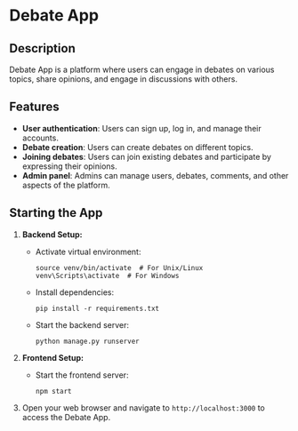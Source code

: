 # Debate App

## Description
Debate App is a platform where users can engage in debates on various topics, share opinions, and engage in discussions with others.

## Features
- **User authentication**: Users can sign up, log in, and manage their accounts.
- **Debate creation**: Users can create debates on different topics.
- **Joining debates**: Users can join existing debates and participate by expressing their opinions.
- **Admin panel**: Admins can manage users, debates, comments, and other aspects of the platform.

## Starting the App
1. **Backend Setup:**
   - Activate virtual environment:
     ```
     source venv/bin/activate  # For Unix/Linux
     venv\Scripts\activate  # For Windows
     ```
   - Install dependencies:
     ```
     pip install -r requirements.txt
     ```
   - Start the backend server:
     ```
     python manage.py runserver
     ```

2. **Frontend Setup:**
   - Start the frontend server:
     ```
     npm start
     ```

3. Open your web browser and navigate to `http://localhost:3000` to access the Debate App.
